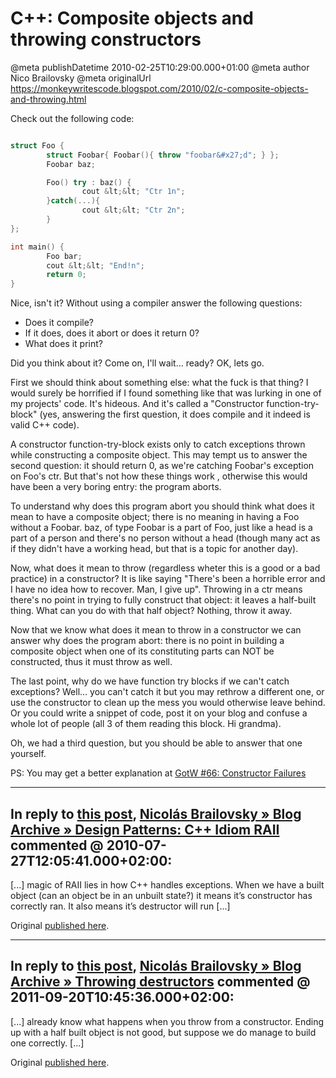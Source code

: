 # C++: Composite objects and throwing constructors

@meta publishDatetime 2010-02-25T10:29:00.000+01:00
@meta author Nico Brailovsky
@meta originalUrl https://monkeywritescode.blogspot.com/2010/02/c-composite-objects-and-throwing.html

Check out the following code:

```c++

struct Foo {
        struct Foobar{ Foobar(){ throw "foobar&#x27;d"; } };
        Foobar baz;

        Foo() try : baz() {
                cout &lt;&lt; "Ctr 1n";
        }catch(...){
                cout &lt;&lt; "Ctr 2n";
        }
};

int main() {
        Foo bar;
        cout &lt;&lt; "End!n";
        return 0;
}

```

Nice, isn't it? Without using a compiler answer the following questions:

* Does it compile?
* If it does, does it abort or does it return 0?
* What does it print?

Did you think about it? Come on, I'll wait... ready? OK, lets go.

First we should think about something else: what the fuck is that thing? I would surely be horrified if I found something like that was lurking in one of my projects' code. It's hideous. And it's called a "Constructor function-try-block" (yes, answering the first question, it does compile and it indeed is valid C++ code).

A constructor function-try-block exists only to catch exceptions thrown while constructing a composite object. This may tempt us to answer the second question: it should return 0, as we're catching Foobar's exception on Foo's ctr. But that's not how these things work , otherwise this would have been a very boring entry: the program aborts.

To understand why does this program abort you should think what does it mean to have a composite object; there is no meaning in having a Foo without a Foobar. baz, of type Foobar is a part of Foo, just like a head is a part of a person and there's no person without a head (though many act as if they didn't have a working head, but that is a topic for another day).

Now, what does it mean to throw (regardless wheter this is a good or a bad practice) in a constructor? It is like saying "There's been a horrible error and I have no idea how to recover. Man, I give up". Throwing in a ctr means there's no point in trying to fully construct that object: it leaves a half-built thing. What can you do with that half object? Nothing, throw it away.

Now that we know what does it mean to throw in a constructor we can answer why does the program abort: there is no point in building a composite object when one of its constituting parts can NOT be constructed, thus it must throw as well.

The last point, why do we have function try blocks if we can't catch exceptions? Well... you can't catch it but you may rethrow a different one, or use the constructor to clean up the mess you would otherwise leave behind. Or you could write a snippet of code, post it on your blog and confuse a whole lot of people (all 3 of them reading this block. Hi grandma).

Oh, we had a third question, but you should be able to answer that one yourself.

PS: You may get a better explanation at [GotW #66: Constructor Failures](http://gotw.ca/gotw/066.htm)


---
## In reply to [this post](), [Nicolás Brailovsky » Blog Archive » Design Patterns: C++ Idiom RAII](/md_blog/2010/0727_DesignPatternsCIdiomRAII.md) commented @ 2010-07-27T12:05:41.000+02:00:

[...] magic of RAII lies in how C++ handles exceptions. When we have a built object (can an object be in an unbuilt state?) it means it’s constructor has correctly ran. It also means it’s destructor will run [...]

Original [published here](/md_blog/2010/0225_CCompositeobjectsandthrowingconstructors.md).

---
## In reply to [this post](), [Nicolás Brailovsky » Blog Archive » Throwing destructors](/md_blog/2011/0920_Throwingdestructors.md) commented @ 2011-09-20T10:45:36.000+02:00:

[...] already know what happens when you throw from a constructor. Ending up with a half built object is not good, but suppose we do manage to build one correctly. [...]

Original [published here](/md_blog/2010/0225_CCompositeobjectsandthrowingconstructors.md).
